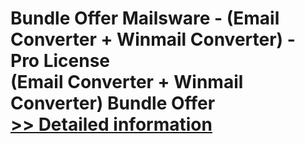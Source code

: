 # Bundle Offer Mailsware - (Email Converter + Winmail Converter) - Pro License<br />(Email Converter + Winmail Converter) Bundle Offer<br />[>> Detailed information](https://secure.shareit.com/shareit/product.html?productid=300998533&affiliateid=200057808)